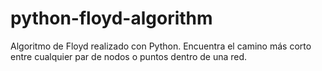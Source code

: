 # python-floyd-algorithm
Algoritmo de Floyd realizado con Python. Encuentra el camino más corto entre cualquier par de nodos o puntos dentro de una red.
